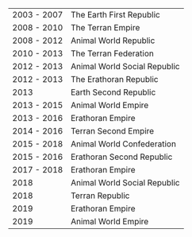 |||
|---|---|
2003 - 2007 | The Earth First Republic 
2008 - 2010 | The Terran Empire
2008 - 2012 | Animal World Republic
2010 - 2013 | The Terran Federation 
2012 - 2013 | Animal World Social Republic
2012 - 2013 | The Erathoran Republic
2013 | Earth Second Republic
2013 - 2015 | Animal World Empire
2013 - 2016 | Erathoran Empire
2014 - 2016 | Terran Second Empire
2015 - 2018 | Animal World Confederation 
2015 - 2016 | Erathoran Second Republic 
2017 - 2018 | Erathoran Empire
2018 | Animal World Social Republic
2018 | Terran Republic
2019 | Erathoran Empire 
2019 | Animal World Empire
